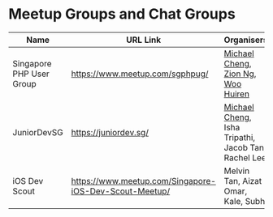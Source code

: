 # Meetup Groups and Chat Groups

Name | URL Link | Organisers
---- | -------- | ----------
Singapore PHP User Group | https://www.meetup.com/sgphpug/ | [Michael Cheng](@miccheng), [Zion Ng](@zionsg), [Woo Huiren](@GIANTCRAB)
JuniorDevSG | https://juniordev.sg/ | [Michael Cheng](@miccheng), Isha Tripathi, Jacob Tan, Rachel Lee
iOS Dev Scout | https://www.meetup.com/Singapore-iOS-Dev-Scout-Meetup/ | Melvin Tan, Aizat Omar, Kale, Subh

